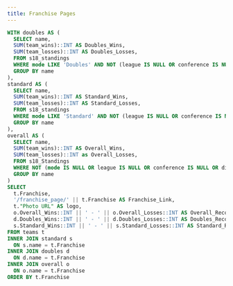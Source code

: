 ```yaml
---
title: Franchise Pages
---
```


<LastRefreshed prefix="Data last updated"/>

```sql joined_franchises
WITH doubles AS ( 
  SELECT name,
  SUM(team_wins)::INT AS Doubles_Wins,
  SUM(team_losses)::INT AS Doubles_Losses,
  FROM s18_standings
  WHERE mode LIKE 'Doubles' AND NOT (league IS NULL OR conference IS NULL OR division_name IS NULL)
  GROUP BY name 
),
standard AS (
  SELECT name,
  SUM(team_wins)::INT AS Standard_Wins,
  SUM(team_losses)::INT AS Standard_Losses,
  FROM s18_standings
  WHERE mode LIKE 'Standard' AND NOT (league IS NULL OR conference IS NULL OR division_name IS NULL)
  GROUP BY name  
),
overall AS (
  SELECT name,
  SUM(team_wins)::INT AS Overall_Wins,
  SUM(team_losses)::INT as Overall_Losses,
  FROM s18_Standings
  WHERE NOT (mode IS NULL OR league IS NULL OR conference IS NULL OR division_name IS NULL)
  GROUP BY name 
)
SELECT
  t.Franchise,
  '/franchise_page/' || t.Franchise AS Franchise_Link,
  t."Photo URL" AS logo,
  o.Overall_Wins::INT || ' - ' || o.Overall_Losses::INT AS Overall_Record,
  d.Doubles_Wins::INT || ' - ' || d.Doubles_Losses::INT AS Doubles_Record,
  s.Standard_Wins::INT || ' - ' || s.Standard_Losses::INT AS Standard_Record,
FROM teams t
INNER JOIN standard s
  ON s.name = t.Franchise
INNER JOIN doubles d 
  ON d.name = t.Franchise
INNER JOIN overall o
  ON o.name = t.Franchise
ORDER BY t.Franchise
```

<DataTable data={joined_franchises} search=true rows=32 headerColor=#2a4b82 headerFontColor=white link=Franchise_Link>
  <Column id="Franchise" align=center/>
  <Column id="logo" contentType=image height=40px align=center />
  <Column id="Overall_Record" align=center />
  <Column id="Standard_Record" align=center />
  <Column id="Doubles_Record" align=center />
</DataTable>
